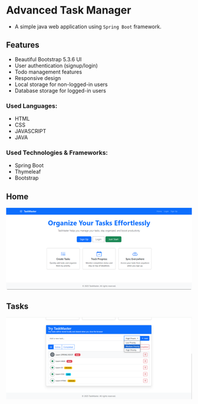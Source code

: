 # Advanced Task Manager 
* A simple java web application using `Spring Boot` framework.

## Features

+ Beautiful Bootstrap 5.3.6 UI
+ User authentication (signup/login)
+ Todo management features
+ Responsive design
+ Local storage for non-logged-in users
+ Database storage for logged-in users

### Used Languages:

* HTML
* CSS
* JAVASCRIPT
* JAVA

### Used Technologies & Frameworks:
+ Spring Boot
+ Thymeleaf
+ Bootstrap

## Home 
<img src="public/home.png">

## Tasks
<img src="public/task.png">
